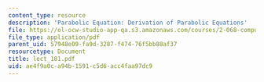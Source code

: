 ```yaml
---
content_type: resource
description: 'Parabolic Equation: Derivation of Parabolic Equations'
file: https://ol-ocw-studio-app-qa.s3.amazonaws.com/courses/2-068-computational-ocean-acoustics-13-853-spring-2003/ae4f9a0ca94b1591c5d6acc4faa97dc9_lect_181.pdf
file_type: application/pdf
parent_uid: 57948e09-fa9d-3287-f474-76f5bb88af37
resourcetype: Document
title: lect_181.pdf
uid: ae4f9a0c-a94b-1591-c5d6-acc4faa97dc9
---
```

